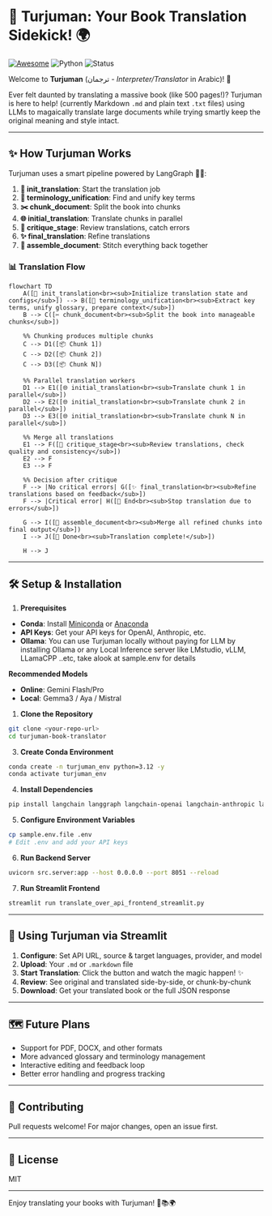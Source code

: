 # 📖 Turjuman: Your Book Translation Sidekick! 🌍

[![Awesome](https://cdn.rawgit.com/sindresorhus/awesome/d7305f38d29fed78fa85652e3a63e154dd8e8829/media/badge.svg)](https://github.com/sindresorhus/awesome) ![Python](https://img.shields.io/badge/Python-3.12-blueviolet) ![Status](https://img.shields.io/badge/status-beta-orange)

Welcome to **Turjuman** (ترجمان - *Interpreter/Translator* in Arabic)! 👋

Ever felt daunted by translating a massive book (like 500 pages!)? Turjuman is here to help! (currently Markdown `.md` and plain text `.txt` files) using LLMs to magaically translate large documents while trying smartly keep the original meaning and style intact.

---

## ✨ How Turjuman Works

Turjuman uses a smart pipeline powered by LangGraph 🦜🔗:

1. **🚀 init_translation**: Start the translation job
2. **🧐 terminology_unification**: Find and unify key terms
3. **✂️ chunk_document**: Split the book into chunks
4. **🌐 initial_translation**: Translate chunks in parallel
5. **🤔 critique_stage**: Review translations, catch errors
6. **✨ final_translation**: Refine translations
7. **📜 assemble_document**: Stitch everything back together

### 📊 Translation Flow

```mermaid
flowchart TD
    A([🚀 init_translation<br><sub>Initialize translation state and configs</sub>]) --> B([🧐 terminology_unification<br><sub>Extract key terms, unify glossary, prepare context</sub>])
    B --> C([✂️ chunk_document<br><sub>Split the book into manageable chunks</sub>])

    %% Chunking produces multiple chunks
    C --> D1([📦 Chunk 1])
    C --> D2([📦 Chunk 2])
    C --> D3([📦 Chunk N])

    %% Parallel translation workers
    D1 --> E1([🌐 initial_translation<br><sub>Translate chunk 1 in parallel</sub>])
    D2 --> E2([🌐 initial_translation<br><sub>Translate chunk 2 in parallel</sub>])
    D3 --> E3([🌐 initial_translation<br><sub>Translate chunk N in parallel</sub>])

    %% Merge all translations
    E1 --> F([🤔 critique_stage<br><sub>Review translations, check quality and consistency</sub>])
    E2 --> F
    E3 --> F

    %% Decision after critique
    F --> |No critical errors| G([✨ final_translation<br><sub>Refine translations based on feedback</sub>])
    F --> |Critical error| H([🛑 End<br><sub>Stop translation due to errors</sub>])

    G --> I([📜 assemble_document<br><sub>Merge all refined chunks into final output</sub>])
    I --> J([🏁 Done<br><sub>Translation complete!</sub>])

    H --> J
```

---

## 🛠️ Setup & Installation

1. **Prerequisites**

- **Conda**: Install [Miniconda](https://docs.conda.io/en/latest/miniconda.html) or [Anaconda](https://www.anaconda.com/products/distribution)
- **API Keys**: Get your API keys for OpenAI, Anthropic, etc.
- **Ollama**: You can use Turjuman locally without paying for LLM by installing Ollama or any Local Inference server like LMstudio, vLLM, LLamaCPP ..etc, take alook at sample.env for details

**Recommended Models**
- **Online**: Gemini Flash/Pro
- **Local**: Gemma3 / Aya / Mistral 

1. **Clone the Repository**

```bash
git clone <your-repo-url>
cd turjuman-book-translator
```

3. **Create Conda Environment**

```bash
conda create -n turjuman_env python=3.12 -y
conda activate turjuman_env
```

4. **Install Dependencies**

```bash
pip install langchain langgraph langchain-openai langchain-anthropic langchain-google-genai langchain-community tiktoken python-dotenv markdown-it-py pydantic "langserve[server]" sse-starlette aiosqlite uv streamlit
```

5. **Configure Environment Variables**

```bash
cp sample.env.file .env
# Edit .env and add your API keys
```

6. **Run Backend Server**

```bash
uvicorn src.server:app --host 0.0.0.0 --port 8051 --reload
```

7. **Run Streamlit Frontend**

```bash
streamlit run translate_over_api_frontend_streamlit.py
```

---

## 🚀 Using Turjuman via Streamlit

1. **Configure**: Set API URL, source & target languages, provider, and model
2. **Upload**: Your `.md` or `.markdown` file
3. **Start Translation**: Click the button and watch the magic happen! ✨
4. **Review**: See original and translated side-by-side, or chunk-by-chunk
5. **Download**: Get your translated book or the full JSON response

---

## 🗺️ Future Plans

- Support for PDF, DOCX, and other formats
- More advanced glossary and terminology management
- Interactive editing and feedback loop
- Better error handling and progress tracking

---

## 🤝 Contributing

Pull requests welcome! For major changes, open an issue first.

---

## 📄 License

MIT

---

Enjoy translating your books with Turjuman! 🚀📚🌍